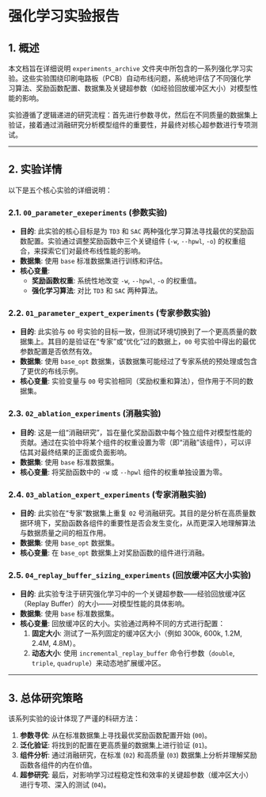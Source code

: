 # 强化学习实验报告

## 1. 概述

本文档旨在详细说明 `experiments_archive` 文件夹中所包含的一系列强化学习实验。这些实验围绕印刷电路板（PCB）自动布线问题，系统地评估了不同强化学习算法、奖励函数配置、数据集及关键超参数（如经验回放缓冲区大小）对模型性能的影响。

实验遵循了逻辑递进的研究流程：首先进行参数寻优，然后在不同质量的数据集上验证，接着通过消融研究分析模型组件的重要性，并最终对核心超参数进行专项测试。

---

## 2. 实验详情

以下是五个核心实验的详细说明：

### 2.1. `00_parameter_exeperiments` (参数实验)

*   **目的**: 此实验的核心目标是为 `TD3` 和 `SAC` 两种强化学习算法寻找最优的奖励函数配置。实验通过调整奖励函数中三个关键组件 (`-w`, `--hpwl`, `-o`) 的权重组合，来探索它们对最终布线性能的影响。
*   **数据集**: 使用 `base` 标准数据集进行训练和评估。
*   **核心变量**:
    *   **奖励函数权重**: 系统性地改变 `-w`, `--hpwl`, `-o` 的权重值。
    *   **强化学习算法**: 对比 `TD3` 和 `SAC` 两种算法。

### 2.2. `01_parameter_expert_experiments` (专家参数实验)

*   **目的**: 此实验与 `00` 号实验的目标一致，但测试环境切换到了一个更高质量的数据集上。其目的是验证在“专家”或“优化”过的数据上，`00` 号实验中得出的最优参数配置是否依然有效。
*   **数据集**: 使用 `base_opt` 数据集，该数据集可能经过了专家系统的预处理或包含了更优的布线示例。
*   **核心变量**: 实验变量与 `00` 号实验相同（奖励权重和算法），但作用于不同的数据集。

### 2.3. `02_ablation_experiments` (消融实验)

*   **目的**: 这是一组“消融研究”，旨在量化奖励函数中每个独立组件对模型性能的贡献。通过在实验中将某个组件的权重设置为零（即“消融”该组件），可以评估其对最终结果的正面或负面影响。
*   **数据集**: 使用 `base` 标准数据集。
*   **核心变量**: 将奖励函数中的 `-w` 或 `--hpwl` 组件的权重单独设置为零。

### 2.4. `03_ablation_expert_experiments` (专家消融实验)

*   **目的**: 此实验在“专家”数据集上重复 `02` 号消融研究。其目的是分析在高质量数据环境下，奖励函数各组件的重要性是否会发生变化，从而更深入地理解算法与数据质量之间的相互作用。
*   **数据集**: 使用 `base_opt` 数据集。
*   **核心变量**: 在 `base_opt` 数据集上对奖励函数的组件进行消融。

### 2.5. `04_replay_buffer_sizing_experiments` (回放缓冲区大小实验)

*   **目的**: 此实验专注于研究强化学习中的一个关键超参数——经验回放缓冲区（Replay Buffer）的大小——对模型性能的具体影响。
*   **数据集**: 使用 `base` 标准数据集。
*   **核心变量**: 回放缓冲区的大小。实验通过两种不同的方式进行配置：
    1.  **固定大小**: 测试了一系列固定的缓冲区大小（例如 300k, 600k, 1.2M, 2.4M, 4.8M）。
    2.  **动态大小**: 使用 `incremental_replay_buffer` 命令行参数（`double`, `triple`, `quadruple`）来动态地扩展缓冲区。

---

## 3. 总体研究策略

该系列实验的设计体现了严谨的科研方法：
1.  **参数寻优**: 从在标准数据集上寻找最优奖励函数配置开始 (`00`)。
2.  **泛化验证**: 将找到的配置在更高质量的数据集上进行验证 (`01`)。
3.  **组件分析**: 通过消融研究，在标准 (`02`) 和高质量 (`03`) 数据集上分析并理解奖励函数各组件的内在价值。
4.  **超参研究**: 最后，对影响学习过程稳定性和效率的关键超参数（缓冲区大小）进行专项、深入的测试 (`04`)。 